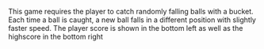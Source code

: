 This game requires the player to catch randomly falling balls with a bucket. Each time a ball is caught,
a new ball falls in a different position with slightly faster speed. The player score is shown in
the bottom left as well as the highscore in the bottom right